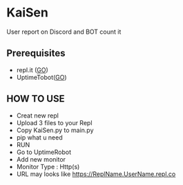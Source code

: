 # KaiSen
User report on Discord and BOT count it
## Prerequisites  
 - repl.it ([GO](http://repl.it/))
 - UptimeTobot([GO](https://uptimerobot.com/))
## HOW TO USE
 - Creat new repl
 - Upload 3 files to your Repl
 - Copy KaiSen.py to main.py
 - pip what u need
 - RUN
 - Go to UptimeRobot
 - Add new monitor
 - Monitor Type : Http(s)
 - URL may looks like https://ReplName.UserName.repl.co
